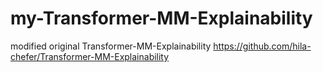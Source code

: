 # my-Transformer-MM-Explainability
modified original Transformer-MM-Explainability
https://github.com/hila-chefer/Transformer-MM-Explainability
